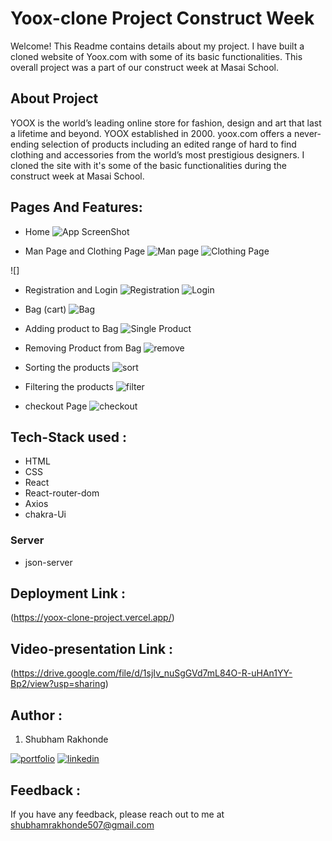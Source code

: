 # Yoox-clone Project Construct Week
Welcome!
 This Readme contains details about my project. I have built a cloned website of Yoox.com with some of its basic functionalities. This overall project was a part of our construct week at Masai School.

## About Project

YOOX is the world’s leading online store for fashion, design and art that last a lifetime and beyond. YOOX established in 2000. yoox.com offers a never-ending selection of products including an edited range of hard to find clothing and accessories from the world’s most prestigious designers. 
I cloned the site with it's some of the basic functionalities during the construct week at Masai School.

## Pages And Features: 
- Home 
![App ScreenShot](https://i.imgur.com/hzIWrCb.png)

- Man Page and Clothing Page
![Man page](https://i.imgur.com/9lCeUcM.png)
![Clothing Page](https://i.imgur.com/sY6PxVL.png)

![]
- Registration and Login 
![Registration](https://i.imgur.com/dNJQgAG.png)
![Login](https://i.imgur.com/gA2PFlc.png)

- Bag (cart)
![Bag](https://i.imgur.com/FLaxRvm.png)

- Adding product to Bag
![Single Product](https://i.imgur.com/ntdLNma.png)

- Removing Product from Bag
![remove](https://i.imgur.com/ryKrIm9.png)

- Sorting the products
![sort](https://i.imgur.com/DqmGSbW.png)

- Filtering the products
![filter](https://i.imgur.com/rijiyWY.png)

- checkout Page 
![checkout](https://i.imgur.com/yEDJ0AJ.png)


## Tech-Stack used :
- HTML
- CSS
- React
- React-router-dom
- Axios
- chakra-Ui 

### Server
- json-server


## Deployment Link : 
(https://yoox-clone-project.vercel.app/)

## Video-presentation Link : 
(https://drive.google.com/file/d/1sjIv_nuSgGVd7mL84O-R-uHAn1YY-Bp2/view?usp=sharing)


## Author : 
1. Shubham Rakhonde

[![portfolio](https://img.shields.io/badge/my_portfolio-000?style=for-the-badge&logo=ko-fi&logoColor=white)](https://github.com/Shubham0442)
[![linkedin](https://img.shields.io/badge/linkedin-0A66C2?style=for-the-badge&logo=linkedin&logoColor=white)](https://www.linkedin.com/in/shubham-rakhonde-102964166/)

## Feedback : 

If you have any feedback, please reach out to me at shubhamrakhonde507@gmail.com







